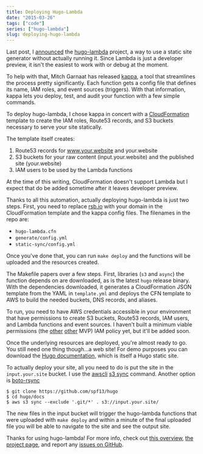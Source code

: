 ```yaml
---
title: Deploying Hugo-Lambda
date: "2015-03-26"
tags: ["code"]
series: ["hugo-lambda"]
slug: deploying-hugo-lambda
---
```


Last post, I [announced][intro] the [hugo-lambda][hugolambda] project, a way to
use a static site generator without actually running it. Since Lambda is just a
developer preview, it isn't the easiest to work with or debug at the moment.

To help with that, Mitch Garnaat has released [kappa][kappa], a tool that
streamlines the process pretty significantly. Each function gets a config file
that defines its name, IAM roles, and event sources (triggers). With that
information, kappa lets you deploy, test, and audit your function with a few
simple commands.

To deploy hugo-lambda, I chose kappa in concert with a [CloudFormation][cfn]
template to create the IAM roles, Route53 records, and S3 buckets necessary to
serve your site statically.

The template itself creates:

1. Route53 records for www.your.website and your.website
1. S3 buckets for your raw content (input.your.website) and the published site
   (your.website)
1. IAM users to be used by the Lambda functions

At the time of this writing, CloudFormation doesn't support Lambda but I expect
that do be added sometime after it leaves developer preview.

Thanks to all this automation, actually deploying hugo-lambda is just two
steps. First, you need to replace [rsb.io](http://rsb.io/) with your domain in
the CloudFormation template and the kappa config files. The filenames in the
repo are:

* `hugo-lambda.cfn`
* `generate/config.yml`
* `static-sync/config.yml`

Once you've done that, you can run `make deploy` and the functions will be
uploaded and the resources created.

The Makefile papers over a few steps. First, libraries (`s3` and `async`) the
function depends on are downloaded, as is the latest `hugo` release binary.
With the dependencies downloaded, it generates a CloudFormation JSON template
from the YAML in `template.yml` and deploys the CFN template to AWS to build
the needed buckets, DNS records, and aliases.

To run, you need to have AWS credentials accessible in your environment that
have permissions to create S3 buckets, Route53 records, IAM users, and Lambda
functions and event sources. I haven't built a minimum viable permissions (the
[other][mvplayer] [other][mvprod] MVP) IAM policy yet, but it'll be added soon.

Once the underlying resources are deployed, you're almost ready to go. You
still need one thing though...a web site! For demo purposes you can download
the [Hugo documentation][hugodocs], which is itself a Hugo static site.

To actually deploy your site, all you need to do is put the site in the
`input.your.site` bucket. I use the [awscli][awscli] [s3 sync][sync] command.
Another option is [boto-rsync][boto-rsync]

```
$ git clone https://github.com/spf13/hugo
$ cd hugo/docs
$ aws s3 sync --exclude '.git/*' . s3://input.your.site/
```

The new files in the input bucket will trigger the hugo-lambda functions that
were uploaded with `make deploy` and within a minute of the final uploaded file
you will be able to navigate to the site and see the output site.

Thanks for using hugo-lambda! For more info, check out [this overview][intro],
[the project page][hugolambda], and report any [issues on GitHub][issues].

[hugolambda]: https://github.com/ryansb/hugo-lambda
[issues]: https://github.com/ryansb/hugo-lambda/issues
[intro]: http://rsb.io/posts/overview-of-hugo-lambda/
[kappa]: https://github.com/garnaat/kappa
[cfn]: https://aws.amazon.com/cloudformation/
[mvplayer]: https://en.wikipedia.org/wiki/Most_valuable_player
[mvprod]: https://en.wikipedia.org/wiki/Minimum_viable_product
[hugodocs]: https://github.com/spf13/hugo/tree/master/docs
[awscli]: http://docs.aws.amazon.com/cli/latest/reference/index.html#cli-aws
[sync]: http://docs.aws.amazon.com/cli/latest/reference/s3/sync.html
[boto-rsync]: https://github.com/seedifferently/boto_rsync
